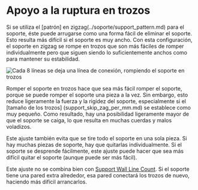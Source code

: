 Apoyo a la ruptura en trozos
====
Si se utiliza el [patrón] en zigzag(../soporte/support_pattern.md) para el soporte, éste puede arrugarse como una forma fácil de eliminar el soporte. Esto resulta más difícil si el soporte es muy ancho. Con esta configuración, el soporte en zigzag se rompe en trozos que son más fáciles de romper individualmente pero que siguen siendo lo suficientemente anchos como para mantener su estabilidad.

<!--screenshot {
"image_path": "support_skip_some_zags.png",
"models": [{"script": "rack.scad"}],
"camera_position": [0, 184, 10],
"settings": {
    "support_enable": true,
    "support_pattern": "zigzag",
    "support_skip_some_zags": true,
    "support_skip_zag_per_mm": 20
},
"colours": 32
}-->
![Cada 8 líneas se deja una línea de conexión, rompiendo el soporte en trozos](../images/support_skip_some_zags.png)

Romper el soporte en trozos hace que sea más fácil romper el soporte, porque se puede romper el soporte una pieza a la vez. Sin embargo, esto reduce ligeramente la fuerza y la rigidez del soporte, especialmente si el [tamaño de los trozos] (support_skip_zag_per_mm.md) se establece como muy pequeño. Como resultado, hay una posibilidad ligeramente mayor de que el soporte se caiga, lo que resulta en muchas cuerdas y malos voladizos.

Este ajuste también evita que se tire todo el soporte en una sola pieza. Si hay muchas piezas de soporte, hay que quitarlas individualmente. Si el soporte se desprende fácilmente, este ajuste puede hacer que sea más difícil quitar el soporte (aunque puede ser más fácil).

Este ajuste no se combina bien con [Support Wall Line Count](../support/support_wall_count.md). Si el soporte tiene una pared extra alrededor, esa pared conectará los trozos de nuevo, haciendo más difícil arrancarlos.